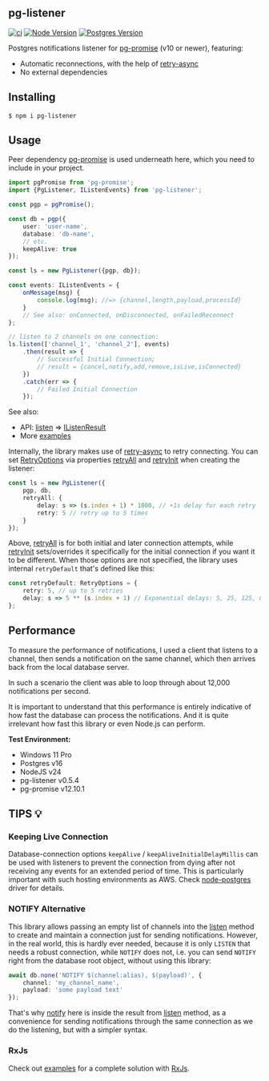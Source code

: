 pg-listener
-----------

[![ci](https://github.com/vitaly-t/pg-listener/actions/workflows/ci.yml/badge.svg)](https://github.com/vitaly-t/pg-listener/actions/workflows/ci.yml)
[![Node Version](https://img.shields.io/badge/nodejs-16%20--%2024-green.svg?logo=node.js&style=flat)](https://nodejs.org)
[![Postgres Version](https://img.shields.io/badge/postgresql-12%20--%2018-green.svg?logo=postgresql&style=flat)](https://www.postgresql.org)

Postgres notifications listener for [pg-promise] (v10 or newer), featuring:

* Automatic reconnections, with the help of [retry-async]
* No external dependencies

## Installing

```
$ npm i pg-listener
```

## Usage

Peer dependency [pg-promise] is used underneath here, which you need to include in your project.

```ts
import pgPromise from 'pg-promise';
import {PgListener, IListenEvents} from 'pg-listener';

const pgp = pgPromise();

const db = pgp({
    user: 'user-name',
    database: 'db-name',
    // etc.
    keepAlive: true
});

const ls = new PgListener({pgp, db});

const events: IListenEvents = {
    onMessage(msg) {
        console.log(msg); //=> {channel,length,payload,processId}
    }
    // See also: onConnected, onDisconnected, onFailedReconnect
};

// listen to 2 channels on one connection:
ls.listen(['channel_1', 'channel_2'], events)
    .then(result => {
        // Successful Initial Connection;
        // result = {cancel,notify,add,remove,isLive,isConnected}
    })
    .catch(err => {
        // Failed Initial Connection
    });
```

See also:

* API: [listen] => [IListenResult]
* More [examples]

Internally, the library makes use of [retry-async] to retry connecting. You can set [RetryOptions] via properties
[retryAll] and [retryInit] when creating the listener:

```ts
const ls = new PgListener({
    pgp, db,
    retryAll: {
        delay: s => (s.index + 1) * 1000, // +1s delay for each retry
        retry: 5 // retry up to 5 times
    }
});
```

Above, [retryAll] is for both initial and later connection attempts, while [retryInit] sets/overrides it
specifically for the initial connection if you want it to be different. When those options are not specified, the
library uses
internal `retryDefault` that's defined like this:

```ts
const retryDefault: RetryOptions = {
    retry: 5, // up to 5 retries
    delay: s => 5 ** (s.index + 1) // Exponential delays: 5, 25, 125, 625, 3125 ms
};
```

## Performance

To measure the performance of notifications, I used a client that listens to a channel, then sends a notification on the
same channel, which then arrives back from the local database server.

In such a scenario the client was able to loop through about 12,000 notifications per second.

It is important to understand that this performance is entirely indicative of how fast the database can process the
notifications. And it is quite irrelevant how fast this library or even Node.js can perform.

**Test Environment:**

* Windows 11 Pro
* Postgres v16
* NodeJS v24
* pg-listener v0.5.4
* pg-promise v12.10.1

## TIPS 💡

### Keeping Live Connection

Database-connection options `keepAlive` / `keepAliveInitialDelayMillis` can be used with listeners to prevent the
connection from dying after not receiving any events for an extended period of time. This is particularly important
with such hosting environments as AWS. Check [node-postgres] driver for details.

### NOTIFY Alternative

This library allows passing an empty list of channels into the [listen] method to create and maintain a connection
just for sending notifications. However, in the real world, this is hardly ever needed, because it is only `LISTEN` that
needs a robust connection, while `NOTIFY` does not, i.e. you can send `NOTIFY` right from the database
root object, without using this library:

```ts
await db.none('NOTIFY $(channel:alias), $(payload)', {
    channel: 'my_channel_name',
    payload: 'some payload text'
});
```

That's why [notify] here is inside the result from [listen] method, as a convenience for sending notifications
through the same connection as we do the listening, but with a simpler syntax.

### RxJs

Check out [examples] for a complete solution with [RxJs].

[pg-promise]:https://github.com/vitaly-t/pg-promise

[retry-async]:https://github.com/vitaly-t/retry-async

[RetryOptions]:https://vitaly-t.github.io/pg-listener/types/RetryOptions.html

[retryAll]:https://vitaly-t.github.io/pg-listener/interfaces/IListenConfig.html#retryall

[retryInit]:https://vitaly-t.github.io/pg-listener/interfaces/IListenConfig.html#retryinit

[node-postgres]:https://github.com/brianc/node-postgres

[listen]:https://vitaly-t.github.io/pg-listener/classes/PgListener.html#listen

[notify]:https://vitaly-t.github.io/pg-listener/interfaces/IListenResult.html#notify

[IListenResult]:https://vitaly-t.github.io/pg-listener/interfaces/IListenResult.html

[examples]:https://github.com/vitaly-t/pg-listener/wiki/Examples

[RxJs]:https://github.com/ReactiveX/rxjs